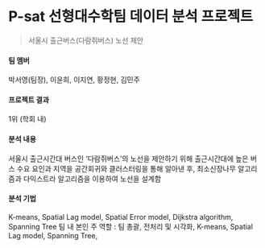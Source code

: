 # P-sat 선형대수학팀 데이터 분석 프로젝트

> 서울시 출근버스(다람쥐버스) 노선 제안

#### 팀 멤버
박서영(팀장), 이윤희, 이지연, 황정현, 김민주
#### 프로젝트 결과
1위 (학회 내)
#### 분석 내용
서울시 출근시간대 버스인 ‘다람쥐버스’의 노선을 제안하기 위해  출근시간대에 높은 버스 수요 요인과 지역을 공간회귀와 클러스터링을 통해 알아낸 후, 최소신장나무 알고리즘과 다익스트라 알고리즘을 이용하여
노선을 설계함

#### 분석 기법
K-means, Spatial Lag model, Spatial Error model, Dijkstra algorithm, Spanning Tree
팀 내 본인 주 역할 : 팀 총괄, 전처리 및 시각화, K-means, Spatial Lag model, Spanning Tree, 
